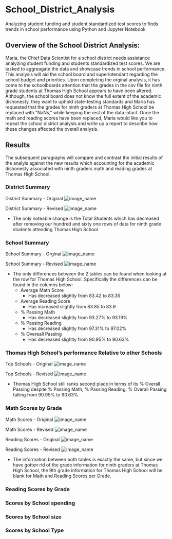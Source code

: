 # School_District_Analysis
Analyzing student funding and student standardized test scores to finds trends in school performance using Python and Jupyter Notebook

## Overview of the School District Analysis:
Maria, the Chief Data Scientist for a school district needs assistance analyzing student funding and students standardized test scores. We are tasked to aggreagate the data and showcase trends in school performance. This analysis will aid the school board and superintendant regarding the school budget and priorities. Upon completing the orginal analysis, it has come to the schoolboards attention that the grades in the csv file for ninth grade students at Thomas High School appears to have been altered. Although, the school board does not know the full extent of the academic dishonesty, they want to uphold state-testing standards and Maria has requested that the grades for ninth graders at Thomas High School be replaced with "NaNs," while keeping the rest of the data intact. Once the math and reading scores have been replaced, Maria would like you to repeat the school district analysis and write up a report to describe how these changes affected the overall analysis.

## Results
The subsequent paragraphs will compare and contrast the initial results of the analyis against the new results which accounting for the academic dishonesty associated with ninth graders math and reading grades at Thomas High School.

### District Summary
District Summary - Original
![image_name](https://github.com/Mugunthan24/School_District_Analysis/blob/main/Resources/District_Summary_Original.PNG)

District Summary - Revised 
![image_name](https://github.com/Mugunthan24/School_District_Analysis/blob/main/Resources/District_Summary_Revised.PNG)

- The only noteable change is the Total Students which has decreased after removing our hundred and sixty one rows of data for ninth grade students attending Thomas High School


### School Summary
School Summary - Orginal
![image_name](https://github.com/Mugunthan24/School_District_Analysis/blob/main/Resources/School_Summary_Original.PNG)

School Summary - Revised
![image_name](https://github.com/Mugunthan24/School_District_Analysis/blob/main/Resources/School_Summary_Revised.PNG)

- The only differences between the 2 tables can be found when looking at the row for Thomas High School. Specifically the differences can be found in the columns below:
    - Average Math Score
        - Has decreased slightly from 83.42 to 83.35
    - Average Reading Score
        - Has increased slightly from 83.85 to 83.9
    - % Passing Math
        - Has decreased slightly from 93.27% to 93.19%
    - % Passing Reading
        - Has decreased slightly from 97.31% to 97.02%
    - % Overeall Passing
        - Has decreased slightly from 90.95% to 90.63%

### Thomas High School’s performance Relative to other Schools
Top Schools - Original
![image_name](https://github.com/Mugunthan24/School_District_Analysis/blob/main/Resources/Top_Schools_Original.PNG)

Top Schools - Revised
![image_name](https://github.com/Mugunthan24/School_District_Analysis/blob/main/Resources/Top_Schools_Revised.PNG)

- Thomas High School still ranks second place in terms of its % Overall Passing despite % Passing Math, % Passing Reading, % Overall Passing falling from 90.95% to 90.63%

### Math Scores by Grade
Math Scores - Original
![image_name](https://github.com/Mugunthan24/School_District_Analysis/blob/main/Resources/Math_Scores_Original.PNG)

Math Scores - Revised
![image_name](https://github.com/Mugunthan24/School_District_Analysis/blob/main/Resources/Math_Scores_Revised.PNG)

Reading Scores - Original
![image_name](https://github.com/Mugunthan24/School_District_Analysis/blob/main/Resources/Reading_Scores_Original.PNG)

Reading Scores - Revised
![image_name](https://github.com/Mugunthan24/School_District_Analysis/blob/main/Resources/Reading_Scores_Revised.PNG)

- The information between both tables is exactly the same, but since we have gotten rid of the grade information for ninth graders at Thomas High School, the 9th grade information for Thomas High School will be blank for Math and Reading Scores per Grade.

### Reading Scores by Grade



### Scores by School spending



### Scores by School size


### Scores by School Type
